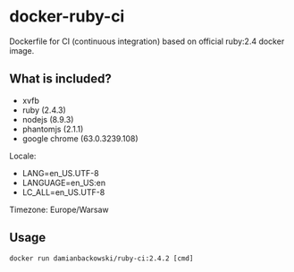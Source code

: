 # docker-ruby-ci

Dockerfile for CI (continuous integration) based on official ruby:2.4 docker image.

## What is included?

* xvfb
* ruby (2.4.3)
* nodejs (8.9.3)
* phantomjs (2.1.1)
* google chrome (63.0.3239.108)

Locale:

* LANG=en_US.UTF-8
* LANGUAGE=en_US:en
* LC_ALL=en_US.UTF-8

Timezone: Europe/Warsaw

## Usage 

```
docker run damianbackowski/ruby-ci:2.4.2 [cmd]
```
